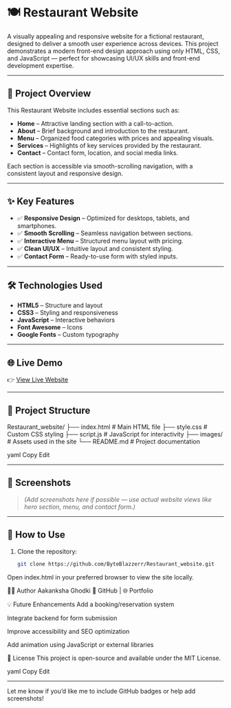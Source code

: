 # 🍽️ Restaurant Website

A visually appealing and responsive website for a fictional restaurant, designed to deliver a smooth user experience across devices. This project demonstrates a modern front-end design approach using only HTML, CSS, and JavaScript — perfect for showcasing UI/UX skills and front-end development expertise.

---

## 🧾 Project Overview

This Restaurant Website includes essential sections such as:

- **Home** – Attractive landing section with a call-to-action.
- **About** – Brief background and introduction to the restaurant.
- **Menu** – Organized food categories with prices and appealing visuals.
- **Services** – Highlights of key services provided by the restaurant.
- **Contact** – Contact form, location, and social media links.

Each section is accessible via smooth-scrolling navigation, with a consistent layout and responsive design.

---

## ✨ Key Features

- ✅ **Responsive Design** – Optimized for desktops, tablets, and smartphones.
- ✅ **Smooth Scrolling** – Seamless navigation between sections.
- ✅ **Interactive Menu** – Structured menu layout with pricing.
- ✅ **Clean UI/UX** – Intuitive layout and consistent styling.
- ✅ **Contact Form** – Ready-to-use form with styled inputs.

---

## 🛠️ Technologies Used

- **HTML5** – Structure and layout  
- **CSS3** – Styling and responsiveness  
- **JavaScript** – Interactive behaviors  
- **Font Awesome** – Icons  
- **Google Fonts** – Custom typography  

---

## 🌐 Live Demo

👉 [View Live Website](https://byteblazzerr.github.io/Restaurant_website/)

---

## 📂 Project Structure

Restaurant_website/ ├── index.html # Main HTML file ├── style.css # Custom CSS styling ├── script.js # JavaScript for interactivity ├── images/ # Assets used in the site └── README.md # Project documentation

yaml
Copy
Edit

---

## 📸 Screenshots

> *(Add screenshots here if possible — use actual website views like hero section, menu, and contact form.)*

---

## 📌 How to Use

1. Clone the repository:
   ```bash
   git clone https://github.com/ByteBlazzerr/Restaurant_website.git
Open index.html in your preferred browser to view the site locally.

🙋‍♀️ Author
Aakanksha Ghodki
📧 GitHub | 🌐 Portfolio

💡 Future Enhancements
Add a booking/reservation system

Integrate backend for form submission

Improve accessibility and SEO optimization

Add animation using JavaScript or external libraries

📄 License
This project is open-source and available under the MIT License.

yaml
Copy
Edit

---

Let me know if you’d like me to include GitHub badges or help add screenshots!
